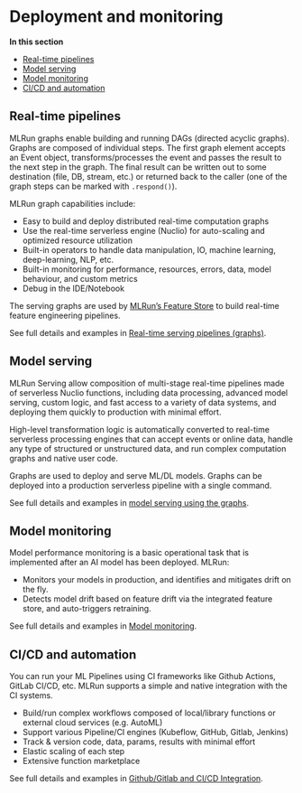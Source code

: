 # Deployment and monitoring

**In this section**
- [Real-time pipelines](#real-time-pipelines)
- [Model serving](#model-serving)
- [Model monitoring](#model-monitoring)
- [CI/CD and automation](#ci-cd-and-automation)

## Real-time pipelines

MLRun graphs enable building and running DAGs (directed acyclic graphs). Graphs are composed of individual steps. The first graph element accepts an Event object, transforms/processes the event and passes the result to the next step in the graph. The final result can be written out to some destination (file, DB, stream, etc.) or returned back to the caller (one of the graph steps can be marked with `.respond()`).

MLRun graph capabilities include:

- Easy to build and deploy distributed real-time computation graphs
- Use the real-time serverless engine (Nuclio) for auto-scaling and optimized resource utilization
- Built-in operators to handle data manipulation, IO, machine learning, deep-learning, NLP, etc.
- Built-in monitoring for performance, resources, errors, data, model behaviour, and custom metrics
- Debug in the IDE/Notebook

The serving graphs are used by [MLRun’s Feature Store](../feature-store/feature-store.html) to build real-time feature engineering pipelines. 

See full details and examples in [Real-time serving pipelines (graphs)](../serving/serving-graph.html).

## Model serving

MLRun Serving allow composition of multi-stage real-time pipelines made of serverless Nuclio functions, including data processing, 
advanced model serving, custom logic, and fast access to a variety of data systems, and deploying them quickly to production with 
minimal effort.

High-level transformation logic is automatically converted to real-time serverless processing engines that can accept events or online data, 
handle any type of structured or unstructured data, and run complex computation graphs and native user code. 

Graphs are used to deploy and serve ML/DL models. Graphs can be deployed into a production serverless pipeline with a single command. 

See full details and examples in [model serving using the graphs](../serving/build-graph-model-serving.html).


## Model monitoring

Model performance monitoring is a basic operational task that is implemented after an AI model has been deployed. MLRun:
- Monitors your models in production, and identifies and mitigates drift on the fly.
- Detects model drift based on feature drift via the integrated feature store, and auto-triggers retraining.

See full details and examples in [Model monitoring](../model_monitoring/index.html).


## CI/CD and automation

You can run your ML Pipelines using CI frameworks like Github Actions, GitLab CI/CD, etc. MLRun supports a simple and native integration 
with the CI systems. 

- Build/run complex workflows composed of local/library functions or external cloud services (e.g. AutoML)
- Support various Pipeline/CI engines (Kubeflow, GitHub, Gitlab, Jenkins)
- Track & version code, data, params, results with minimal effort
- Elastic scaling of each step
- Extensive function marketplace 


See full details and examples in [Github/Gitlab and CI/CD Integration](../projects/ci-integration.html).
